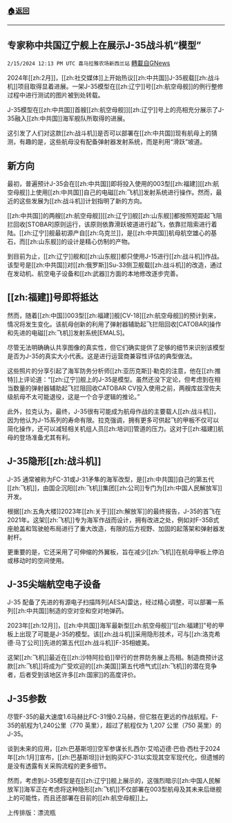 ###  [:house:返回](README.md)
---


## 专家称中共国辽宁舰上在展示J-35战斗机“模型”
`2/15/2024 12:13 PM UTC 喜马拉雅农场新西兰站` [轉載自GNews](https://gnews.org/articles/2309856)

2024年[[zh:2月]]，[[zh:社交媒体]]上开始热议[[zh:中共国]]J-35舰载[[zh:战斗机]]项目取得显着进展。一架J-35模型在[[zh:辽宁]]号[[zh:航空母舰]]的例行整修过程中进行测试的图片被到处转载。

J-35模型在[[zh:中共国]]首艘[[zh:航空母舰]][[zh:辽宁]]号上的亮相充分展示了J-35融入[[zh:中共国]]海军舰队所取得的进展。

这引发了人们对这款[[zh:战斗机]]是否可以部署在[[zh:中共国]]现有航母上的猜测，有趣的是，这些航母没有配备弹射器发射系统，而是利用“滑跃”坡道。

## 新方向

最初，普遍预计J-35会在[[zh:中共国]]即将投入使用的003型[[zh:福建]][[zh:航空母舰]]上使用[[zh:中共国]]自己的电磁[[zh:飞机]]发射系统进行操作。然而，最近的这些发展为[[zh:战斗机]]计划指明了新的方向。

[[zh:中共国]]的两艘[[zh:航空母舰]][[zh:辽宁]]舰[[zh:山东舰]]都按照短距起飞阻拦回收\[STOBAR\]原则运行，该原则依靠滑跃坡道进行起飞，依靠拦阻索进行着陆。[[zh:辽宁]]舰最初源产自[[zh:乌克兰]]，是[[zh:中共国]]航母航空雄心的基石，而[[zh:山东舰]]的设计是精心仿制的产物。

到目前为止，[[zh:辽宁]]舰和[[zh:山东舰]]都只使用J-15进行[[zh:战斗机]]作战。该型号是[[zh:中共国]]对[[zh:俄罗斯]]Su-33侧卫舰载[[zh:战斗机]]的改造，通过在发动机、航空电子设备和[[zh:武器]]方面的本地修改逐步完善。

## [[zh:福建]]号即将抵达

然而，随着[[zh:中国]]003型[[zh:福建]]舰\[CV-18\][[zh:航空母舰]]的预计到来，情况将发生变化。该航母创新的利用了弹射器辅助起飞拦阻回收\[CATOBAR\]操作和先进的电磁[[zh:飞机]]发射系统\[EMALS\]。

尽管无法明确确认共享图像的真实性，但它们确实提供了足够的细节来识别该模型是否为J-35的真实大小代表。这是进行运营商兼容性评估的典型做法。

这些照片的分享引起了海军防务分析师[[zh:亚历克斯]]·勒克的注意，他在[[zh:推特]]上评论道：“[[zh:辽宁]]舰上的J-35是模型。虽然还没下定论，但考虑到在相当数量的弹射器辅助起飞拦阻回收CATOBAR CV投入使用之前，两艘库兹涅佐夫级航母不太可能退役，这是一个合乎逻辑的推论。”

此外，拉克认为，最终，J-35很有可能成为航母作战的主要载人[[zh:战斗机]]，因为他认为J-15系列的寿命有限。拉克强调，拥有更多可供起飞的甲板不仅可以简化操作，还可以减轻相关机组人员[[zh:培训]]管道的压力。这对于[[zh:福建]]航母的登场准备尤其有利。

## J-35隐形[[zh:战斗机]]

J-35 通常被称为FC-31或J-31矛隼的海军改型，是[[zh:中共国]]自己的第五代[[zh:飞机]]，由国企沉阳[[zh:飞机]]集团[[zh:公司]]专门为[[zh:中国人民解放军]]开发。

根据[[zh:五角大楼]]2023年[[zh:关于]][[zh:解放军]]的最终报告，J-35的首飞在2021年。这架[[zh:飞机]]专为海军作战而设计，拥有改进之处，例如对F-35B式座舱盖和驾驶舱布局进行了重大改造，有限的后方视野、加固的起落架和弹射器发射杆。

更重要的是，它还采用了可伸缩的外翼板，旨在减少[[zh:飞机]]在航母甲板上停泊或移动时的空间使用。

## J-35尖端航空电子设备

J-35 配备了先进的有源电子扫描阵列\[AESA\]雷达，经过精心调整，可以部署一系列[[zh:中共国]]制造的空对空和空对地弹药。

2023年[[zh:12月]]，[[zh:中共国]]海军最新型[[zh:航空母舰]]“[[zh:福建]]”号的甲板上出现了可能是J-35的模型。该[[zh:战斗机]]采用隐形技术，可与[[zh:洛克希德·马丁公司]]先进的第五代[[zh:战斗机]]F-35相媲美。

这架[[zh:飞机]]最近在[[zh:沙特阿拉伯]]举行的世界防务展上亮相。制造商预计这款[[zh:飞机]]将成为广受欢迎的[[zh:美国]]第五代喷气式[[zh:飞机]]的潜在竞争者，后者受到该地区许多[[zh:国家]]的高度评价。

## J-35参数

尽管F-35的最大速度1.6马赫比FC-31慢0.2马赫，但它胜在更远的作战航程。F-35的航程为1,240公里（770 英里），超过了航程仅为 1,207 公里（750 英里）的J-35。

谈到未来的应用，[[zh:巴基斯坦]]空军参谋长扎西尔·艾哈迈德·巴伯·西杜于2024年[[zh:1月]]宣布，[[zh:巴基斯坦]]计划购买FC-31以实现其空军现代化，但遗憾的是没有透露有关采购流程的更多细节。

然而，考虑到J-35模型是在[[zh:辽宁]]舰上展示的，这强烈暗示[[zh:中国人民解放军]]海军正在考虑将这种隐形[[zh:飞机]]不仅部署在003型航母及其未来后继舰上的可能性，而且还部署在目前的[[zh:航空母舰]]上。

上传排版：漂流瓶
